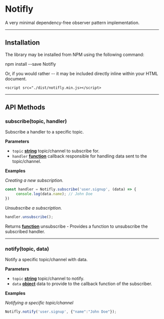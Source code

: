 # Notifly

A very minimal dependency-free observer pattern implementation.


----------

## Installation

The library may be installed from NPM using the following command:

  npm install --save Notifly

Or, if you would rather -- it may be included directly inline within your HTML document.

    <script src="./dist/notifly.min.js></script>

----------

## API Methods


### subscribe(topic, handler)

Subscribe a handler to a specific topic.

**Parameters**

-   `topic` **[string](https://developer.mozilla.org/en-US/docs/Web/JavaScript/Reference/Global_Objects/String)** topic/channel to subscribe for.
-   `handler` **[function](https://developer.mozilla.org/en-US/docs/Web/JavaScript/Reference/Statements/function)** callback responsible for handling data sent to the topic/channel.

**Examples**

_Creating a new subscription._

```javascript
const handler = Notifly.subscribe('user.signup', (data) => {
     console.log(data.name); // John Doe
})
```

_Unsubscribe a subscription._

```javascript
handler.unsubscribe();
```

Returns **[function](https://developer.mozilla.org/en-US/docs/Web/JavaScript/Reference/Statements/function)** unsubscribe - Provides a function to unsubscribe the subscribed handler.


----------


### notify(topic, data)

Notify a specific topic/channel with data.

**Parameters**

-   `topic` **[string](https://developer.mozilla.org/en-US/docs/Web/JavaScript/Reference/Global_Objects/String)** topic/channel to notify.
-   `data` **[object](https://developer.mozilla.org/en-US/docs/Web/JavaScript/Reference/Global_Objects/Object)** data to provide to the callback function of the subscriber.

**Examples**

_Notifying a specific topic/channel_

```javascript
Notifly.notify('user.signup', {"name":"John Doe"});
```
